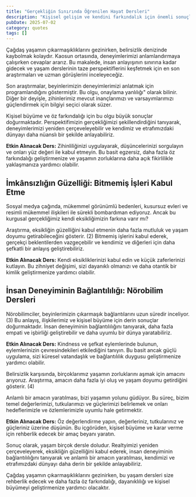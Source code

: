 ```yaml
---
title: "Gerçekliğin Sınırında Öğrenilen Hayat Dersleri"
description: "Kişisel gelişim ve kendini farkındalık için önemli sonuçları vardır. Perspektifimizin gerçekliğim..."
pubDate: 2025-07-02
category: quotes
tags: []
---
```


Çağdaş yaşamın çıkarmaşıklıklarını gezinirken, belirsizlik denizinde kaybolmak kolaydır. Kaosun ortasında, deneyimlerimizi anlamlandırmaya çalışırken cevaplar ararız. Bu makalede, insan anlayışının sınırına kadar gidecek ve yaşam derslerinin taze perspektiflerini keşfetmek için en son araştırmaları ve uzman görüşlerini inceleyeceğiz.

Son araştırmalar, beyinlerimizin deneyimlerimizi anlatmak için programlandığını göstermiştir. Bu olgu, onaylama yanlılığı" olarak bilinir. Diğer bir deyişle, zihinlerimiz mevcut inançlarımızı ve varsayımlarımızı güçlendirmek için bilgiyi seçici olarak süzer.

Kişisel büyüme ve öz farkındalığı için bu olgu büyük sonuçlar doğurmaktadır. Perspektifimizin gerçekliğimizi şekillendirdiğini tanıyarak, deneyimlerimizi yeniden çerçeveleyebilir ve kendimiz ve etrafımızdaki dünyayı daha nüanslı bir şekilde anlayabiliriz.

**Etkin Alınacak Ders:** Zihinliliğinizi uygulayarak, düşüncelerinizi sorgulayın ve onları yüz değeri ile kabul etmeyin. Bu basit egzersiz, daha fazla öz farkındalığı geliştirmenize ve yaşamın zorluklarına daha açık fikirlilikle yaklaşmanıza yardımcı olabilir.

## **İmkânsızlığın Güzelliği: Bitmemiş İşleri Kabul Etme**

Sosyal medya çağında, mükemmel görünümlü bedenleri, kusursuz evleri ve resimli mükemmel ilişkileri ile sürekli bombardıman ediyoruz. Ancak bu kurgusal gerçekliğimiz kendi eksikliğimizin farkına varır mı?

Araştırma, eksikliğin güzelliğini kabul etmenin daha fazla mutluluk ve yaşam doyumu getirabileceğini gösterir. (2) Bitmemiş işlerini kabul ederek, gerçekçi beklentilerden vazgeçebilir ve kendimiz ve diğerleri için daha şefkatli bir anlayış geliştirebiliriz.

**Etkin Alınacak Ders:** Kendi eksikliklerinizi kabul edin ve küçük zaferlerinizi kutlayın. Bu zihniyet değişimi, sizi dayanıklı olmanızı ve daha otantik bir kimlik geliştirmenize yardımcı olabilir.

## **İnsan Deneyiminin Bağlantılılığı: Nörobilim Dersleri**

Nörobilimciler, beyinlerimizin çıkarmaşık bağlantılarını uzun süredir inceliyor. (3) Bu anlayış, ilişkilerimiz ve kişisel büyüme için derin sonuçlar doğurmaktadır. İnsan deneyiminin bağlantılılığını tanıyarak, daha fazla empati ve işbirliği geliştirebilir ve daha uyumlu bir dünya yaratabiliriz.

**Etkin Alınacak Ders:** Kindness ve şefkat eylemlerinde bulunun, eylemlerinizin çevresindekileri etkilediğini tanıyın. Bu basit ancak güçlü uygulama, sizi küresel vatandaşlık ve bağlantılılık duygusu geliştirmenize yardımcı olabilir.

Belirsizlik karşısında, birçoklarımız yaşamın zorluklarını aşmak için amacını arıyoruz. Araştırma, amacın daha fazla iyi oluş ve yaşam doyumu getirdiğini gösterir. (4)

Anlamlı bir amacın yaratılması, bizi yaşamın yolunu güdüyor. Bu süreç, bizim temel değerlerimizi, tutkularımızı ve güçlerimizi belirlemek ve onları hedeflerimizle ve özlemlerimizle uyumlu hale getirmektir.

**Etkin Alınacak Ders:** Öz değerlendirme yapın, değerleriniz, tutkularınız ve güçleriniz üzerine düşünün. Bu içgörüden, kişisel büyüme ve karar verme için rehberlik edecek bir amaç beyanı yaratın.

Sonuç olarak, yaşam birçok dersle doludur. Realtyimizi yeniden çerçeveleyerek, eksikliğin güzelliğini kabul ederek, insan deneyiminin bağlantılılığını tanıyarak ve anlamlı bir amacın yaratılması, kendimizi ve etrafımızdaki dünyayı daha derin bir şekilde anlayabiliriz.

Çağdaş yaşamın çıkarmaşıklıklarını gezinirken, bu yaşam dersleri size rehberlik edecek ve daha fazla öz farkındalığı, dayanıklılığı ve kişisel büyümeyi geliştirmenize yardımcı olacaktır.
